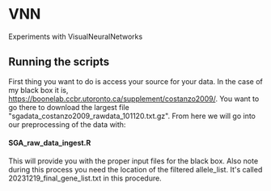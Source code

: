 # VNN
Experiments with VisualNeuralNetworks

## Running the scripts
First thing you want to do is access your source for your data. In the case of my black box it is, https://boonelab.ccbr.utoronto.ca/supplement/costanzo2009/. You want to go there to download the largest file "sgadata_costanzo2009_rawdata_101120.txt.gz". From here we will go into our preprocessing of the data with: 
#### SGA_raw_data_ingest.R

This will provide you with the proper input files for the black box. Also note during this process you need the location of the filtered allele_list. It's called 20231219_final_gene_list.txt in this procedure. 


